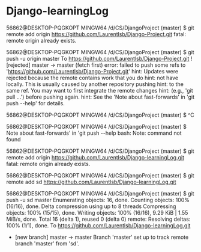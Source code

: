 # Django-learningLog

56862@DESKTOP-PQGKOPT MINGW64 /d/CS/DjangoProject (master)
$ git remote add origin https://github.com/Laurentlsb/Django-Project.git
fatal: remote origin already exists.

56862@DESKTOP-PQGKOPT MINGW64 /d/CS/DjangoProject (master)
$ git push -u origin master
To https://github.com/Laurentlsb/Django-Project.git
 ! [rejected]        master -> master (fetch first)
error: failed to push some refs to 'https://github.com/Laurentlsb/Django-Project.git'
hint: Updates were rejected because the remote contains work that you do
hint: not have locally. This is usually caused by another repository pushing
hint: to the same ref. You may want to first integrate the remote changes
hint: (e.g., 'git pull ...') before pushing again.
hint: See the 'Note about fast-forwards' in 'git push --help' for details.

56862@DESKTOP-PQGKOPT MINGW64 /d/CS/DjangoProject (master)
$ ^C

56862@DESKTOP-PQGKOPT MINGW64 /d/CS/DjangoProject (master)
$ Note about fast-forwards' in 'git push --help
bash: Note: command not found

56862@DESKTOP-PQGKOPT MINGW64 /d/CS/DjangoProject (master)
$ git remote add origin https://github.com/Laurentlsb/Django-learningLog.git
fatal: remote origin already exists.

56862@DESKTOP-PQGKOPT MINGW64 /d/CS/DjangoProject (master)
$ git remote add sd https://github.com/Laurentlsb/Django-learningLog.git

56862@DESKTOP-PQGKOPT MINGW64 /d/CS/DjangoProject (master)
$ git push -u sd master
Enumerating objects: 16, done.
Counting objects: 100% (16/16), done.
Delta compression using up to 8 threads
Compressing objects: 100% (15/15), done.
Writing objects: 100% (16/16), 9.29 KiB | 1.55 MiB/s, done.
Total 16 (delta 1), reused 0 (delta 0)
remote: Resolving deltas: 100% (1/1), done.
To https://github.com/Laurentlsb/Django-learningLog.git
 * [new branch]      master -> master
Branch 'master' set up to track remote branch 'master' from 'sd'.
